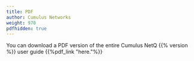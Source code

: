 ```yaml
---
title: PDF
author: Cumulus Networks
weight: 970
pdfhidden: true
---
```


You can download a PDF version of the entire Cumulus NetQ {{% version %}} user guide {{%pdf_link "here."%}}
